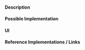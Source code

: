 #### Description



#### Possible Implementation



#### UI



#### Reference Implementations / Links
